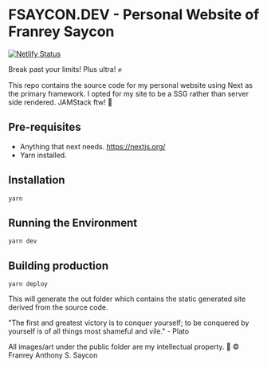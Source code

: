 # FSAYCON.DEV - Personal Website of Franrey Saycon

[![Netlify Status](https://api.netlify.com/api/v1/badges/15f7b1ab-fe6c-4ffa-ba99-af78f60e339c/deploy-status)](https://app.netlify.com/sites/musing-brown-168014/deploys)

Break past your limits! Plus ultra! ✊

This repo contains the source code for my personal website using Next as the primary framework. I opted for my site to be a SSG rather than server side rendered. JAMStack ftw! 🚀

## Pre-requisites

- Anything that next needs. https://nextjs.org/
- Yarn installed.

## Installation

`yarn`

## Running the Environment

`yarn dev`

## Building production

`yarn deploy`

This will generate the out folder which contains the static generated site derived from the source code.

"The first and greatest victory is to conquer yourself; to be conquered by yourself is of all things most shameful and vile." - Plato

All images/art under the public folder are my intellectual property. 🐺 ©️ Franrey Anthony S. Saycon
